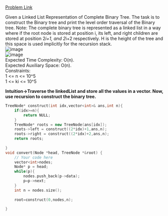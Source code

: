 [Problem Link](https://www.geeksforgeeks.org/problems/make-binary-tree/1)<br>

Given a Linked List Representation of Complete Binary Tree. The task is to construct the Binary tree and print the level order traversal of the Binary tree. 
Note: The complete binary tree is represented as a linked list in a way where if the root node is stored at position i, its left, and right children are stored at position 2*i+1, and 2*i+2 respectively. H is the height of the tree and this space is used implicitly for the recursion stack.<br>
![image](https://github.com/akscpp/GeeksforGeeks_POTD/assets/129672950/0d501529-696d-4464-b4b0-183e155cf95e)
<br>
![image](https://github.com/akscpp/GeeksforGeeks_POTD/assets/129672950/7677516c-32f1-4c77-a055-7b508253dad2)
<br>
Expected Time Complexity: O(n).<br>
Expected Auxiliary Space: O(n).<br>
Constraints:<br>
1 <= n <= 10^5<br>
1 <= ki <= 10^5<br>

__Intuition->Traverse the linkedList and store all the values in a vector. Now, use recursion to construct the binary tree.__

```C++
TreeNode* construct(int idx,vector<int>& ans,int n){
    if(idx>=n){
        return NULL;
    }
    TreeNode* roots = new TreeNode(ans[idx]);
    roots->left = construct((2*idx)+1,ans,n);
    roots->right = construct((2*idx)+2,ans,n);
    return roots;
    
}
void convert(Node *head, TreeNode *&root) {
    // Your code here
    vector<int>nodes;
    Node* p = head;
    while(p){
        nodes.push_back(p->data);
        p=p->next;
    }
    int n = nodes.size();
    
    root=construct(0,nodes,n);
    
}
```

